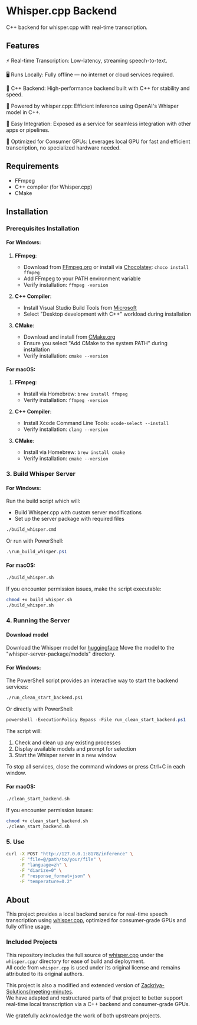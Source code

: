 # Whisper.cpp Backend

C++ backend for whisper.cpp with real-time transcription.

## Features

⚡ Real-time Transcription: Low-latency, streaming speech-to-text.

🖥️ Runs Locally: Fully offline — no internet or cloud services required.

🎯 C++ Backend: High-performance backend built with C++ for stability and speed.

🧠 Powered by whisper.cpp: Efficient inference using OpenAI's Whisper model in C++.

🧩 Easy Integration: Exposed as a service for seamless integration with other apps or pipelines.

🧱 Optimized for Consumer GPUs: Leverages local GPU for fast and efficient transcription, no specialized hardware needed.

## Requirements
- FFmpeg
- C++ compiler (for Whisper.cpp)
- CMake

## Installation

### Prerequisites Installation

#### For Windows:
1. **FFmpeg**:
    - Download from [FFmpeg.org](https://ffmpeg.org/download.html) or install via [Chocolatey](https://chocolatey.org/): `choco install ffmpeg`
    - Add FFmpeg to your PATH environment variable
    - Verify installation: `ffmpeg -version`

2. **C++ Compiler**:
    - Install Visual Studio Build Tools from [Microsoft](https://visualstudio.microsoft.com/visual-cpp-build-tools/)
    - Select "Desktop development with C++" workload during installation

3. **CMake**:
    - Download and install from [CMake.org](https://cmake.org/download/)
    - Ensure you select "Add CMake to the system PATH" during installation
    - Verify installation: `cmake --version`

#### For macOS:
1. **FFmpeg**:
    - Install via Homebrew: `brew install ffmpeg`
    - Verify installation: `ffmpeg -version`

2. **C++ Compiler**:
    - Install Xcode Command Line Tools: `xcode-select --install`
    - Verify installation: `clang --version`

3. **CMake**:
    - Install via Homebrew: `brew install cmake`
    - Verify installation: `cmake --version`

### 3. Build Whisper Server

#### For Windows:
Run the build script which will:
- Build Whisper.cpp with custom server modifications
- Set up the server package with required files

```cmd
./build_whisper.cmd
```

Or run with PowerShell:
```powershell
.\run_build_whisper.ps1
```

#### For macOS:
```bash
./build_whisper.sh
```

If you encounter permission issues, make the script executable:
```bash
chmod +x build_whisper.sh
./build_whisper.sh
```

### 4. Running the Server

#### Download model
Download the Whisper model for [huggingface](https://huggingface.co/ggerganov/whisper.cpp/)
Move the model to the "whisper-server-package/models" directory.

#### For Windows:
The PowerShell script provides an interactive way to start the backend services:

```cmd
./run_clean_start_backend.ps1
```

Or directly with PowerShell:
```powershell
powershell -ExecutionPolicy Bypass -File run_clean_start_backend.ps1
```

The script will:
1. Check and clean up any existing processes
2. Display available models and prompt for selection
3. Start the Whisper server in a new window

To stop all services, close the command windows or press Ctrl+C in each window.

#### For macOS:
```bash
./clean_start_backend.sh
```

If you encounter permission issues:
```bash
chmod +x clean_start_backend.sh
./clean_start_backend.sh
```

### 5. Use

```bash
curl -X POST "http://127.0.0.1:8178/inference" \
     -F "file=@/path/to/your/file" \
     -F "language=zh" \
     -F "diarize=0" \
     -F "response_format=json" \
     -F "temperature=0.2"
```

## About

This project provides a local backend service for real-time speech transcription using [whisper.cpp](https://github.com/ggerganov/whisper.cpp), optimized for consumer-grade GPUs and fully offline usage.

### Included Projects

This repository includes the full source of [whisper.cpp](https://github.com/ggerganov/whisper.cpp) under the `whisper.cpp/` directory for ease of build and deployment.  
All code from `whisper.cpp` is used under its original license and remains attributed to its original authors.

This project is also a modified and extended version of [Zackriya-Solutions/meeting-minutes](https://github.com/Zackriya-Solutions/meeting-minutes).  
We have adapted and restructured parts of that project to better support real-time local transcription via a C++ backend and consumer-grade GPUs.

We gratefully acknowledge the work of both upstream projects.
